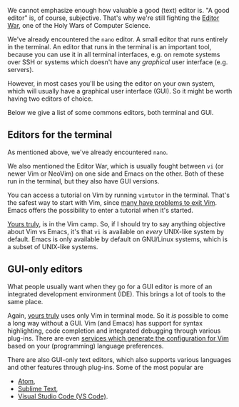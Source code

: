 
We cannot emphasize enough how valuable a good (text) editor is. "A good 
editor" is, of course, subjective. That's why we're still fighting the [Editor 
War][editor-war], one of the Holy Wars of Computer Science.

[editor-war]: https://en.wikipedia.org/wiki/Editor_war

We've already encountered the `nano` editor. A small editor that runs entirely 
in the terminal. An editor that runs in the terminal is an important tool, 
because you can use it in all terminal interfaces, e.g. on remote systems over 
SSH or systems which doesn't have any *graphical* user interface (e.g. 
servers).

However, in most cases you'll be using the editor on your own system, which 
will usually have a graphical user interface (GUI). So it might be worth having 
two editors of choice.

Below we give a list of some commons editors, both terminal and GUI.


## Editors for the terminal

As mentioned above, we've already encountered `nano`.

We also mentioned the Editor War, which is usually fought between `vi` (or 
newer Vim or NeoVim) on one side and Emacs on the other. Both of these run in 
the terminal, but they also have GUI versions.

You can access a tutorial on Vim by running `vimtutor` in the terminal. That's 
the safest way to start with Vim, since [many have problems to exit 
Vim][sx-exit-vim]. Emacs offers the possibility to enter a tutorial when it's 
started.

[sx-exit-vim]: https://stackoverflow.blog/2017/05/23/stack-overflow-helping-one-million-developers-exit-vim/

[Yours truly][dbosk], is in the Vim camp. So, if I should try to say anything 
objective about Vim vs Emacs, it's that `vi` is available on *every* UNIX-like 
system by default. Emacs is only available by default on GNU/Linux systems, 
which is a subset of UNIX-like systems.

[dbosk]: https://daniel.bosk.se


## GUI-only editors

What people usually want when they go for a GUI editor is more of an integrated 
development environment (IDE). This brings a lot of tools to the same place.

Again, [yours truly][dbosk] uses only Vim in terminal mode. So it *is* possible 
to come a long way without a GUI. Vim (and Emacs) has support for syntax 
highlighting, code completion and integrated debugging through various 
plug-ins. There are even [services which generate the configuration for 
Vim][vim-bootstrap] based on your (programming) language preferences.

[vim-bootstrap]: https://vim-bootstrap.com/

There are also GUI-only text editors, which also supports various languages and 
other features through plug-ins. Some of the most popular are

 - [Atom](https://atom.io/),
 - [Sublime Text](https://www.sublimetext.com/),
 - [Visual Studio Code (VS Code)](https://code.visualstudio.com/).

